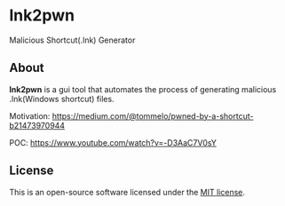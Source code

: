 # lnk2pwn
Malicious Shortcut(.lnk) Generator

## About
**lnk2pwn** is a gui tool that automates the process of generating malicious .lnk(Windows shortcut) files.

Motivation: https://medium.com/@tommelo/pwned-by-a-shortcut-b21473970944

POC: https://www.youtube.com/watch?v=-D3AaC7V0sY

## License
This is an open-source software licensed under the [MIT license](https://opensource.org/licenses/MIT).
